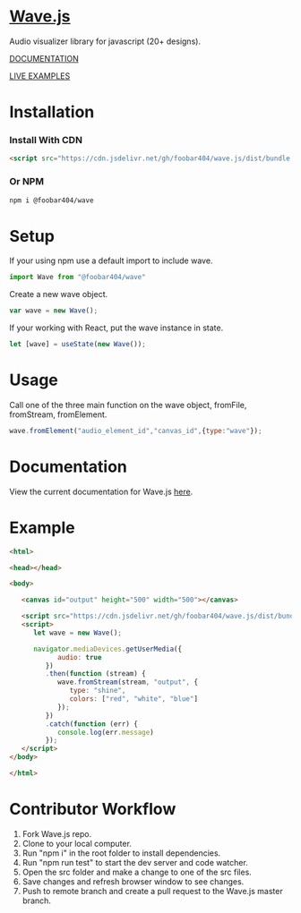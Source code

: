 # [Wave.js](https://foobar404.github.io/Wave.js/#/)

Audio visualizer library for javascript
(20+ designs).

[DOCUMENTATION](https://foobar404.github.io/Wave.js/#/docs)

[LIVE EXAMPLES](https://foobar404.github.io/Wave.js/#/)


# Installation 
 
<h3>Install With CDN</h3>

```html
<script src="https://cdn.jsdelivr.net/gh/foobar404/wave.js/dist/bundle.iife.js"></script>
```

<h3>Or NPM</h3>

```html
npm i @foobar404/wave
```

# Setup

<p>If your using npm use a default import to include wave.</p>

```javascript
import Wave from "@foobar404/wave"
```

<p>Create a new wave object.</p>

```javascript
var wave = new Wave();
```

<p>If your working with React, put the wave instance in state.</p>  

```javascript
let [wave] = useState(new Wave());
```


# Usage

<p>Call one of the three main function on the wave object, fromFile, fromStream, fromElement.</p>

```javascript
wave.fromElement("audio_element_id","canvas_id",{type:"wave"});
```

# Documentation

<p>View the current documentation for Wave.js <a href="https://foobar404.github.io/Wave.js/#/docs" target="_blank">here</a>.</p>

<h1>Example</h1>

```html
<html>

<head></head>

<body>

   <canvas id="output" height="500" width="500"></canvas>

   <script src="https://cdn.jsdelivr.net/gh/foobar404/wave.js/dist/bundle.iife.js"></script>
   <script>
      let wave = new Wave();

      navigator.mediaDevices.getUserMedia({
            audio: true
         })
         .then(function (stream) {
            wave.fromStream(stream, "output", {
               type: "shine",
               colors: ["red", "white", "blue"]
            });
         })
         .catch(function (err) {
            console.log(err.message)
         });
   </script>
</body>

</html>
```

# Contributor Workflow

<ol>
   <li>Fork Wave.js repo.</li>
   <li>Clone to your local computer.</li>
   <li>Run "npm i" in the root folder to install dependencies.</li>
   <li>Run "npm run test" to start the dev server and code watcher.</li>
   <li>Open the src folder and make a change to one of the src files.</li>
   <li>Save changes and refresh browser window to see changes.</li>
   <li>Push to remote branch and create a pull request to the Wave.js master branch.</li>
</ol>
